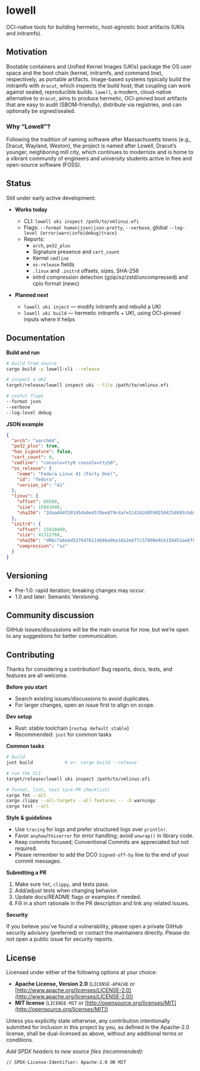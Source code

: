 # lowell

OCI-native tools for building hermetic, host-agnostic boot artifacts (UKIs and initramfs).

## Motivation

Bootable containers and Unified Kernel Images (UKIs) package the OS user space and the boot chain (kernel, initramfs, and command line), respectively, as portable artifacts. Image-based systems typically build the initramfs with `dracut`, which inspects the build host; that coupling can work against sealed, reproducible builds. `lowell`, a modern, cloud-native alternative to `dracut`, aims to produce hermetic, OCI-pinned boot artifacts that are easy to audit (SBOM-friendly), distribute via registries, and can optionally be signed/sealed.

### Why “Lowell”?

Following the tradition of naming software after Massachusetts towns (e.g., Dracut, Wayland, Weston), the project is named after Lowell, Dracut’s younger, neighboring mill city, which continues to modernize and is home to a vibrant community of engineers and university students active in free and open-source software (FOSS).


## Status

Still under early active development:

* **Works today**

  * CLI: `lowell uki inspect /path/to/vmlinuz.efi`
  * Flags: `--format human|json|json-pretty`, `--verbose`, global `--log-level {error|warn|info|debug|trace}`
  * Reports:
    * `arch`, `pe32_plus`
    * Signature presence and `cert_count`
    * Kernel `cmdline`
    * `os-release` fields
    * `.linux` and `.initrd` offsets, sizes, SHA-256
    * initrd compression detection (gzip/xz/zstd/uncompressed) and cpio format (newc)

* **Planned next**

  * `lowell uki inject` — modify initramfs and rebuild a UKI
  * `lowell uki build` — hermetic initramfs + UKI, using OCI-pinned inputs where it helps

## Documentation

**Build and run**

```bash
# build from source
cargo build -p lowell-cli --release

# inspect a UKI
target/release/lowell inspect uki --file /path/to/vmlinuz.efi

# useful flags
--format json
--verbose
--log-level debug
```

**JSON example**

```json
{
  "arch": "aarch64",
  "pe32_plus": true,
  "has_signature": false,
  "cert_count": 0,
  "cmdline": "console=tty0 console=ttyS0",
  "os_release": {
    "name": "Fedora Linux 41 (Forty One)",
    "id": "fedora",
    "version_id": "41"
  },
  "linux": {
    "offset": 66560,
    "size": 15843840,
    "sha256": "2daad44f201454a9e4578ee879c4afe314162d05902564254693cb6824ef1aa7"
  },
  "initrd": {
    "offset": 15910400,
    "size": 41312768,
    "sha256": "d96c7a6ebd5376476114b66a9be10a2e6f7c57898e92e15bd53ae6f8f5e976b0",
    "compression": "xz"
  }
}
```

## Versioning

* Pre-1.0: rapid iteration; breaking changes may occur.
* 1.0 and later: Semantic Versioning.

## Community discussion

GitHub issues/discussions will be the main source for now, but we’re open to any suggestions for better communication.

## Contributing

Thanks for considering a contribution! Bug reports, docs, tests, and features are all welcome.

**Before you start**

* Search existing issues/discussions to avoid duplicates.
* For larger changes, open an issue first to align on scope.

**Dev setup**

* Rust: stable toolchain (`rustup default stable`)
* Recommended: `just` for common tasks

**Common tasks**

```bash
# build
just build            # or: cargo build --release

# run the CLI
target/release/lowell uki inspect /path/to/vmlinuz.efi

# format, lint, test (pre-PR checklist)
cargo fmt --all
cargo clippy --all-targets --all-features -- -D warnings
cargo test --all
```

**Style & guidelines**

* Use `tracing` for logs and prefer structured logs over `println!`.
* Favor `anyhow`/`thiserror` for error handling; avoid `unwrap()` in library code.
* Keep commits focused; Conventional Commits are appreciated but not required.
* Please remember to add the DCO `Signed-off-by` line to the end of your commit messages.

**Submitting a PR**

1. Make sure `fmt`, `clippy`, and tests pass.
2. Add/adjust tests when changing behavior.
3. Update docs/README flags or examples if needed.
4. Fill in a short rationale in the PR description and link any related issues.

**Security**

If you believe you’ve found a vulnerability, please open a private GitHub security advisory (preferred) or contact the maintainers directly. Please do not open a public issue for security reports.

## License

Licensed under either of the following options at your choice:

* **Apache License, Version 2.0** (`LICENSE-APACHE` or [http://www.apache.org/licenses/LICENSE-2.0](http://www.apache.org/licenses/LICENSE-2.0))
* **MIT license** (`LICENSE-MIT` or [http://opensource.org/licenses/MIT](http://opensource.org/licenses/MIT))


Unless you explicitly state otherwise, any contribution intentionally submitted for inclusion in this project by you, as defined in the Apache-2.0 license, shall be dual-licensed as above, without any additional terms or conditions.

*Add SPDX headers to new source files (recommended):*

```text
// SPDX-License-Identifier: Apache-2.0 OR MIT
```

